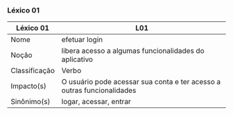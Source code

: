 ### Léxico 01
|Léxico 01 | L01|
|----------|----|
|Nome      | efetuar login   |
|Noção     | libera acesso a algumas funcionalidades do aplicativo| 
|Classificação| Verbo |
|Impacto(s)| O usuário pode acessar sua conta e ter acesso a outras funcionalidades|
|Sinônimo(s)| logar, acessar, entrar  |  
